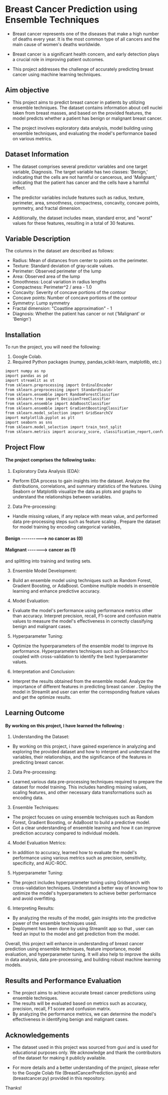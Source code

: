 

# Breast Cancer Prediction using Ensemble Techniques

- Breast cancer represents one of the diseases that make a high number of deaths every year. It is the most common type of all cancers and the main cause of women's deaths worldwide.


- Breast cancer is a significant health concern, and early detection plays a crucial role in improving patient outcomes.

- This project addresses the challenge of accurately predicting breast cancer using machine learning techniques. 








## Aim objective


- This project aims to predict breast cancer in patients by utilizing ensemble techniques. The dataset contains information about cell nuclei taken from breast masses, and based on the provided features, the model predicts whether a patient has benign or malignant breast cancer.


 - The project involves exploratory data analysis, model building using ensemble techniques, and evaluating the model's performance based on various metrics.
## Dataset Information

-  The dataset comprises several predictor variables and one target variable, Diagnosis. The target variable has two classes: 'Benign,' indicating that the cells are not harmful or cancerous, and 'Malignant,' indicating that the patient has cancer and the cells have a harmful effect. 

-  The predictor variables include features such as radius, texture, perimeter, area, smoothness, compactness, concavity, concave points, symmetry, and fractal dimension. 

-  Additionally, the dataset includes mean, standard error, and "worst" values for these features, resulting in a total of 30 features.
## Variable Description


The columns in the dataset are described as follows:

- Radius: Mean of distances from center to points on the perimeter.
- Texture: Standard deviation of gray-scale values.
- Perimeter: Observed perimeter of the lump
- Area: Observed area of the lump
- Smoothness: Local variation in radius lengths
- Compactness: Perimeter^2 / area - 1.0
- Concavity: Severity of concave portions of the contour
- Concave points: Number of concave portions of the contour
- Symmetry: Lump symmetry
- Fractal dimension: "Coastline approximation" - 1
- Diagnosis: Whether the patient has cancer or not ('Malignant' or 'Benign')
## Installation

To run the project, you will need the following:

1. Google Colab.
2. Required Python packages (numpy, pandas,scikit-learn, matplotlib, etc.)

```bash
import numpy as np
import pandas as pd
import streamlit as st
from sklearn.preprocessing import OrdinalEncoder
from sklearn.preprocessing import StandardScaler
from sklearn.ensemble import RandomForestClassifier
from sklearn.tree import DecisionTreeClassifier
from sklearn.ensemble import AdaBoostClassifier
from sklearn.ensemble import GradientBoostingClassifier
from sklearn.model_selection import GridSearchCV
import matplotlib.pyplot as plt
import seaborn as sns
from sklearn.model_selection import train_test_split
from sklearn.metrics import accuracy_score, classification_report,confusion_matrix


```
    
## Project Flow

#### The project comprises the following tasks:


1. Exploratory Data Analysis (EDA):
 - Perform EDA process to gain insights into the dataset. Analyze the distributions, correlations, and summary statistics of the features. Using Seaborn or Matplotlib visualize the data as plots and graphs  to understand the relationships between variables.

2. Data Pre-processing: 
- Handle missing values, if any replace with mean value, and performed  data pre-processing steps such as feature scaling . Prepare the dataset for model training by encoding categorical variables,
#### Benign ----------> no cancer as (0)
#### Malignant -------> cancer as (1) 
and splitting into training and testing sets.

3. Ensemble Model Development: 
- Build an ensemble model using techniques such as Random Forest, Gradient Boosting, or AdaBoost.  Combine multiple models in ensemble learning and enhance predictive accuracy.

4. Model Evaluation:
- Evaluate the model's performance using performance metrics other than accuracy. Interpret precision, recall, F1-score  and confusion matrix values to measure the model's effectiveness in correctly classifying benign and malignant cases.

5. Hyperparameter Tuning:
-  Optimize the hyperparameters of the ensemble model to improve its performance. Hyperparameters techniques such as Gridsearchcv coupled with cross-validation to identify the best hyperparameter values.

6. Interpretation and Conclusion:
-  Interpret the results obtained from the ensemble model. Analyze the importance of different features in predicting breast cancer . Deploy the model in Streamlit and user can enter the corresponding feature values and get the optimize results.




## Learning Outcome

#### By working on this project, I have learned the following :

1. Understanding the Dataset:
- By working on this project, i have gained experience in analyzing and exploring the provided dataset and  how to interpret and understand the variables, their relationships, and the significance of the features in predicting breast cancer.

2. Data Pre-processing: 
- Learned,various data pre-processing techniques required to prepare the dataset for model training. This includes handling missing values, scaling features, and other necessary data transformations such as encoding data.

3. Ensemble Techniques:
-  The project focuses on using ensemble techniques such as Random Forest, Gradient Boosting, or AdaBoost to build a predictive model.
- Got a clear understanding of ensemble learning and how it can improve prediction accuracy compared to individual models.

4. Model Evaluation Metrics: 
- In addition to accuracy, learned how  to evaluate the model's performance using various metrics such as precision, sensitivity, specificity, and AUC-ROC.

5. Hyperparameter Tuning:
-  The project includes hyperparameter tuning using Gridsearch with cross-validation techniques. Understand a better way of knowing how to optimize the model's hyperparameters to achieve better performance and avoid overfitting.

6. Interpreting Results:
-  By analyzing the results of the model,  gain insights into the predictive power of the ensemble techniques used.
-  Deployment has been done by using Streamlit app so that , user can feed an input to the model and get prediction from the model. 

Overall, this project will enhance in  understanding of breast cancer prediction using ensemble techniques, feature importance, model evaluation, and hyperparameter tuning. It will also help to improve the skills in data analysis, data pre-processing, and building robust machine learning models.


## Results and Performance Evaluation

- The project aims to achieve accurate breast cancer predictions using ensemble techniques. 
- The results will be evaluated based on metrics such as accuracy, precision, recall, F1 score and confusion matrix. 
- By analyzing the performance metrics, we can determine the model's effectiveness in identifying benign and malignant cases.






## Acknowledgements
 - The dataset used in this project was sourced from guvi  and is used for educational purposes only.  We acknowledge and thank the contributors of the dataset for making it publicly available.


- For more details and a better understanding of the project, please refer to the Google Colab file (BreastCancerPrediction.ipynb) and (breastcancer.py) provided in this repository.

Thanks!

